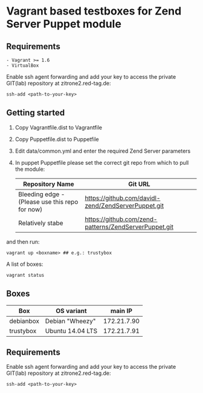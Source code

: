 Vagrant based testboxes for Zend Server Puppet module
=====================================================

Requirements
------------

    - Vagrant >= 1.6
    - VirtualBox

Enable ssh agent forwarding and add your key to access the private GIT(lab) repository at zitrone2.red-tag.de:

    ssh-add <path-to-your-key>


Getting started
---------------

1. Copy Vagrantfile.dist to Vagrantfile
1. Copy Puppetfile.dist to Puppetfile 
1. Edit data/common.yml and enter the required Zend Server parameters
1. In puppet Puppetfile please set the correct git repo from which to pull the module:

    | Repository Name   | Git URL|
    |-------------------|--------|
    | Bleeding edge - (Please use this repo for now) | https://github.com/davidl-zend/ZendServerPuppet.git |
    | Relatively stabe | https://github.com/zend-patterns/ZendServerPuppet.git|

and then run:

    vagrant up <boxname> ## e.g.: trustybox



A list of boxes:

    vagrant status

Boxes
-----

| Box       | OS variant       | main IP       |
|-----------|------------------|---------------|
| debianbox | Debian "Wheezy"  | 172.21.7.90   |
| trustybox | Ubuntu 14.04 LTS | 172.21.7.91   |

Requirements
------------

Enable ssh agent forwarding and add your key to access the private GIT(lab) repository at zitrone2.red-tag.de:

    ssh-add <path-to-your-key>


